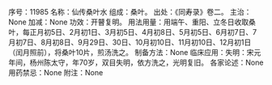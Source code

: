 序号：11985
名称：仙传桑叶水
组成：桑叶。
出处：《同寿录》卷二。
主治：None
加减：None
功效：开瞽复明。
用法用量：用端午、重阳、立冬日收取桑叶，每正月初5日、2月初1日、3月初5日、4月初8日、5月初5日、6月初7日、7月初7日、8月初8日、9月29日、30日、10月初10日、11月初10日、12月初1日（闰月照前），将桑叶10片，煎汤洗之。
制备方法：None
临床应用：失明：宋元年间，杨州陈太守，年70岁，双目失明，依方洗之，光明复旧。
各家论述：None
用药禁忌：None
附注：None
